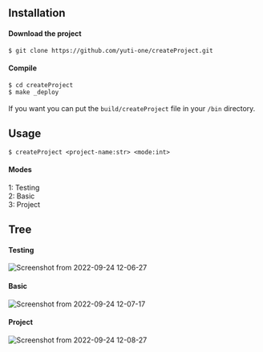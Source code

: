 

## Installation <br>
#### Download the project <br>
`$ git clone https://github.com/yuti-one/createProject.git`

#### Compile
`$ cd createProject` <br> 
`$ make _deploy`     <br><br>
 If you want you can put the `build/createProject` file in your `/bin` directory.

## Usage
`$ createProject <project-name:str> <mode:int>`

#### Modes
1: Testing <br>
2: Basic   <br>
3: Project <br>

## Tree 


  #### Testing
  ![Screenshot from 2022-09-24 12-06-27](https://user-images.githubusercontent.com/55960679/192092255-eb7c52df-1b2e-42d3-96ce-ec64b7051ded.png)

  #### Basic
  ![Screenshot from 2022-09-24 12-07-17](https://user-images.githubusercontent.com/55960679/192092284-ec6387bd-4de7-45be-aa12-eae0a26cc216.png)

  #### Project
  ![Screenshot from 2022-09-24 12-08-27](https://user-images.githubusercontent.com/55960679/192092328-c8855c8d-5336-4469-ad85-1454d8d356d2.png)
